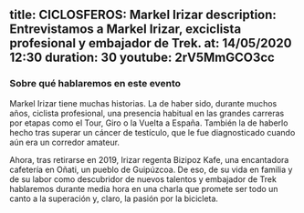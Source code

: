 title: CICLOSFEROS: Markel Irizar 
description: Entrevistamos a Markel Irizar, exciclista profesional y embajador de Trek.
at: 14/05/2020 12:30
duration: 30
youtube: 2rV5MmGCO3cc
----
### Sobre qué hablaremos en este evento

Markel Irizar tiene muchas historias. La de haber sido, durante muchos años, ciclista profesional, una presencia habitual en las grandes carreras por etapas como el Tour, Giro o la Vuelta a España. También la de haberlo hecho tras superar un cáncer de testículo, que le fue diagnosticado cuando aún era un corredor amateur.

Ahora, tras retirarse en 2019, Irizar regenta Bizipoz Kafe, una encantadora cafetería en Oñati, un pueblo de Guipúzcoa. De eso, de su vida en familia y de su labor como descubridor de nuevos talentos y embajador de Trek hablaremos durante media hora en una charla que promete ser todo un canto a la superación y, claro, la pasión por la bicicleta. 
